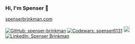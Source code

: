 ### Hi, I'm Spenser :wave:

[spenserbrinkman.com](https://www.spenserbrinkman.com)

<a href="https://github.com/spenser-brinkman"><img src="https://img.shields.io/github/followers/spenser-brinkman?label=follow&style=social" alt="GitHub: spenser-brinkman"></a>
<a href="https://www.codewars.com/users/spenser6131"><img src="https://www.codewars.com/users/spenser6131/badges/micro" alt="Codewars: spenser6131"></a>
<a href="https://dev.to/spenserbrinkman" ><img src="https://img.shields.io/badge/dev.to-0A0A0A?style=for-the-badge&logo=dev.to&logoColor=white" alt="Dev.to: spenserbrinkman" height='20px'></a>
<a href="https://www.linkedin.com/in/spenser-brinkman/"><img src="https://img.shields.io/badge/-Spenser%20Brinkman-blue?style=flat-square&logo=Linkedin&logoColor=white&link=https://www.linkedin.com/in/spenserbrinkman/" alt="LinkedIn: Spenser Brinkman"></a>
